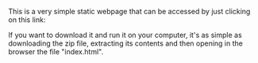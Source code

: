 This is a very simple static webpage that can be accessed by just clicking on this link:

If you want to download it and run it on your computer, it's as simple as downloading the zip file, extracting its contents and then opening in the browser the file "index.html".

